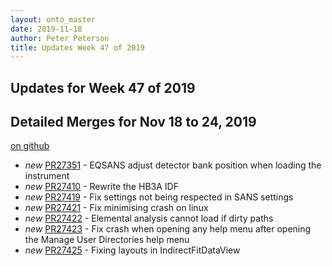 ```yaml
---
layout: onto_master
date: 2019-11-18
author: Peter Peterson
title: Updates Week 47 of 2019
---
```

Updates for Week 47 of 2019
---------------------------

Detailed Merges for Nov 18 to 24, 2019
--------------------------------------
[on github](https://github.com/mantidproject/mantid/pulls?q=is%3Apr+merged%3A2019-11-19..2019-11-24)

* *new* [PR27351](https://github.com/mantidproject/mantid/pull/27351) - EQSANS adjust detector bank position when loading the instrument
* *new* [PR27410](https://github.com/mantidproject/mantid/pull/27410) - Rewrite the HB3A IDF
* *new* [PR27419](https://github.com/mantidproject/mantid/pull/27419) - Fix settings not being respected in SANS settings
* *new* [PR27421](https://github.com/mantidproject/mantid/pull/27421) - Fix minimising crash on linux
* *new* [PR27422](https://github.com/mantidproject/mantid/pull/27422) - Elemental analysis cannot load if dirty paths
* *new* [PR27423](https://github.com/mantidproject/mantid/pull/27423) - Fix crash when opening any help menu after opening the Manage User Directories help menu
* *new* [PR27425](https://github.com/mantidproject/mantid/pull/27425) - Fixing layouts in IndirectFitDataView

